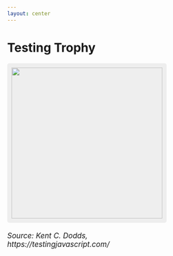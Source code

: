 ```yaml
---
layout: center
---
```


<style>
.trophy {
  width: 350px;
  background: #eee;
  padding: 10px;
  border-radius: 5px;
}
</style>

# Testing Trophy

<img class="trophy" src="images/testing-trophy-with-labels.png" />

<p style="font-size: 17px; margin-top: 20px; text-align: left; width: 50%">
  <i>Source: Kent C. Dodds, https://testingjavascript.com/</i>
</p>

<!--

  ## E2E

  * e2e-tests are expensive, because they need to simulate the whole environment
  * however they are very powerful, because they almost behave like a real user and
    can tell us if certain parts of the app work as they should -> very high confidenct
  * therefore we should strive to cover the most important aspects of our app with e2e-tests

  ## Integration tests

  * More expensive than unit tests, but still reasonably fast in most cases
  * Test multiple parts of the application in conjunction -> higher confidence

  ## Unit tests

  * Especially useful for complex algorithms and pure functions
  * very cheap and fast
  * only test a very small part of the app -> low confidence

-->
